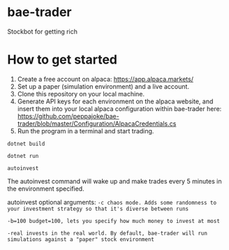 # bae-trader
Stockbot for getting rich

# How to get started
1. Create a free account on alpaca: https://app.alpaca.markets/
2. Set up a paper (simulation environment) and a live account.
3. Clone this repository on your local machine.
3. Generate API keys for each environment on the alpaca website, and insert them into your local alpaca configuration within bae-trader
here: https://github.com/peppajoke/bae-trader/blob/master/Configuration/AlpacaCredentials.cs
4. Run the program in a terminal and start trading.

`dotnet build`

`dotnet run`

`autoinvest`

The autoinvest command will wake up and make trades every 5 minutes in the environment specified.

autoinvest optional arguments:
`-c chaos mode. Adds some randomness to your investment strategy so that it's diverse between runs`

`-b=100 budget=100, lets you specify how much money to invest at most`

`-real invests in the real world. By default, bae-trader will run simulations against a "paper" stock environment`
